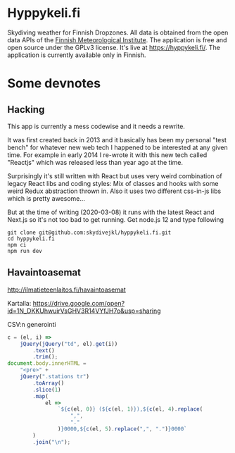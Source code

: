 # Hyppykeli.fi

Skydiving weather for Finnish Dropzones. All data is obtained from the open data APIs of the [Finnish Meteorological Institute][fmi].
The application is free and open source under the GPLv3 license. It's live at https://hyppykeli.fi/. The application is currently available only in Finnish.

[fmi]: http://en.ilmatieteenlaitos.fi/

# Some devnotes

## Hacking

This app is currently a mess codewise and it needs a rewrite.

It was first created back in 2013 and it basically has been my personal "test
bench" for whatever new web tech I happened to be interested at any given
time. For example in early 2014 I re-wrote it with this new tech called
"Reactjs" which was released less than year ago at the time.

Surprisingly it's still written with React but uses very weird combination of
legacy React libs and coding styles: Mix of classes and hooks with some weird
Redux abstraction thrown in. Also it uses two different css-in-js libs
which is pretty awesome...

But at the time of writing (2020-03-08) it runs with the latest React and
Next.js so it's not too bad to get running. Get node.js 12 and type following

    git clone git@github.com:skydivejkl/hyppykeli.fi.git
    cd hyppykeli.fi
    npm ci
    npm run dev

## Havaintoasemat

<http://ilmatieteenlaitos.fi/havaintoasemat>

Kartalla: <https://drive.google.com/open?id=1N_DKKUhwuirVsGHV3R14VYfJH7o&usp=sharing>

CSV:n generointi

```js
c = (el, i) =>
    jQuery(jQuery("td", el).get(i))
        .text()
        .trim();
document.body.innerHTML =
    "<pre>" +
    jQuery(".stations tr")
        .toArray()
        .slice(1)
        .map(
            el =>
                `${c(el, 0)} (${c(el, 1)}),${c(el, 4).replace(
                    ",",
                    "."
                )}0000,${c(el, 5).replace(",", ".")}0000`
        )
        .join("\n");
```
